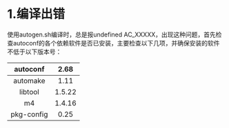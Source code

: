 # 1.编译出错

使用autogen.sh编译时，总是报undefined AC_XXXXX，出现这种问题，首先检查autoconf的各个依赖软件是否已安装，主要检查以下几项，并确保安装的软件不低于以下版本号：

|  autoconf  |  2.68  |
| :--------: | :----: |
|  automake  |  1.11  |
|  libtool   | 1.5.22 |
|     m4     | 1.4.16 |
| pkg-config |  0.25  |


